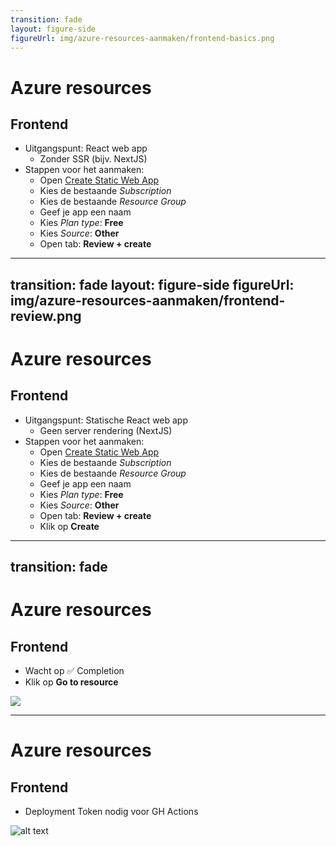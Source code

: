 ```yaml
---
transition: fade
layout: figure-side
figureUrl: img/azure-resources-aanmaken/frontend-basics.png
---
```


# Azure resources

## Frontend

- Uitgangspunt: React web app
  - Zonder SSR (bijv. NextJS)
- Stappen voor het aanmaken:
  - Open [Create Static Web App](https://portal.azure.com/#create/Microsoft.StaticApp)
  - Kies de bestaande *Subscription*
  - Kies de bestaande *Resource Group*
  - Geef je app een naam
  - Kies *Plan type*: **Free**
  - Kies *Source*: **Other**
  - Open tab: **Review + create**

---
transition: fade
layout: figure-side
figureUrl: img/azure-resources-aanmaken/frontend-review.png
---

# Azure resources

## Frontend

- Uitgangspunt: Statische React web app
  - Geen server rendering (NextJS)
- Stappen voor het aanmaken:
  - Open [Create Static Web App](https://portal.azure.com/#create/Microsoft.StaticApp)
  - Kies de bestaande *Subscription*
  - Kies de bestaande *Resource Group*
  - Geef je app een naam
  - Kies *Plan type*: **Free**
  - Kies *Source*: **Other**
  - Open tab: **Review + create**
  - Klik op **Create**

---
transition: fade
---

# Azure resources

## Frontend

- Wacht op ✅ Completion
- Klik op **Go to resource**

![](/img/azure-resources-aanmaken/frontend-complete.png)

---

# Azure resources

## Frontend

- Deployment Token nodig voor GH Actions

![alt text](/img/azure-resources-aanmaken/frontend-deployment-token.png)

